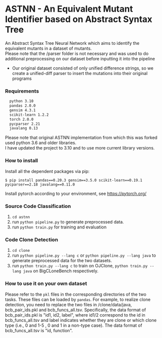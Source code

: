 # ASTNN - An Equivalent Mutant Identifier based on Abstract Syntax Tree
An Abstract Syntax Tree Neural Network which aims to identify the equivalent mutants in a dataset of mutants.<br>
Please note that the /parser folder is not necessary and was used to do additional preprocessing on our dataset before inputting it into the pipeline
- Our original dataset consisted of only unified difference strings, so we create a unified-diff parser to insert the mutations into their original programs
	
### Requirements
```bash
  python 3.10
  pandas 2.0.0
  gensim 4.3.1
  scikit-learn 1.2.2
  torch 2.0.0
  pycparser 2.21
  javalang 0.13
```

Please note that original ASTNN implementation from which this was forked used python 3.6 and older libraries.<br>
I have updated the project to 3.10 and to use more current library versions.


### How to install
Install all the dependent packages via pip:

	$ pip install pandas==0.20.3 gensim==3.5.0 scikit-learn==0.19.1 pycparser==2.18 javalang==0.11.0
 
Install pytorch according to your environment, see https://pytorch.org/ 


### Source Code Classification
1. `cd astnn`
2. run `python pipeline.py` to generate preprocessed data.
3. run `python train.py` for training and evaluation

### Code Clone Detection

 1. `cd clone`
 2. run `python pipeline.py --lang c` or `python pipeline.py --lang java` to generate preprocessed data for the two datasets.
 2. run `python train.py --lang c` to train on OJClone, `python train.py --lang java` on BigCLoneBench respectively.

### How to use it on your own dataset

Please refer to the `pkl` files in the corresponding directories of the two tasks. These files can be loaded by `pandas`.
For example, to realize clone detection, you need to replace the two files in /clone/data/java, bcb_pair_ids.pkl and bcb_funcs_all.tsv.
Specifically, the data format of bcb_pair_ids.pkl  is "id1, id2, label", where id1/2 correspond to the id in  bcb_funcs_all.tsv and label indicates whether they are clone or which clone type (i.e., 0 and 1-5 , 0 and 1 in a non-type case).
The data format of bcb_funcs_all.tsv is "id, function".
